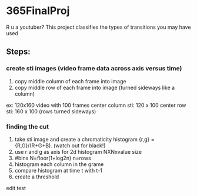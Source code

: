 # 365FinalProj
R u a youtuber? This project classifies the types of transitions you may have used

## Steps:

### create sti images (video frame data across axis versus time)
1. copy middle column of each frame into image
2. copy middle row of each frame into image (turned sideways like a column)

ex: 120x160 video with 100 frames
center column sti: 120 x 100
center row sti: 160 x 100 (rows turned sideways)

### finding the cut
1. take sti image and create a chromaticity histogram {r,g} = {R,G}/(R+G+B). (watch out for black!)
2. use r and g as axis for 2d histogram NXNxvalue size
3. #bins N=floor(1+log2n)     n=rows
4. histogram each column in the grame
5. compare histogram at time t with t-1
6. create a threshold

edit test